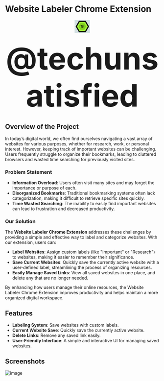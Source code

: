 # Website Labeler Chrome Extension

<div style="text-align: center;">
  <img src="logo.png" alt="Tech Unsatisfied Logo" id="logo" style="display: inline-block; margin: 0 auto 20px; width: 50px; height: auto;"> <!-- Make sure to replace this with the correct path to your logo -->
  <div style="font-size: 100px; font-weight: bold;">@techunsatisfied</div>
</div>


## Overview of the Project

In today’s digital world, we often find ourselves navigating a vast array of websites for various purposes, whether for research, work, or personal interest. However, keeping track of important websites can be challenging. Users frequently struggle to organize their bookmarks, leading to cluttered browsers and wasted time searching for previously visited sites.

### Problem Statement

- **Information Overload**: Users often visit many sites and may forget the importance or purpose of each.
- **Disorganized Bookmarks**: Traditional bookmarking systems often lack categorization, making it difficult to retrieve specific sites quickly.
- **Time Wasted Searching**: The inability to easily find important websites can lead to frustration and decreased productivity.

### Our Solution

The **Website Labeler Chrome Extension** addresses these challenges by providing a simple and effective way to label and categorize websites. With our extension, users can:

- **Label Websites**: Assign custom labels (like "Important" or "Research") to websites, making it easier to remember their significance.
- **Save Current Websites**: Quickly save the currently active website with a user-defined label, streamlining the process of organizing resources.
- **Easily Manage Saved Links**: View all saved websites in one place, and delete any that are no longer needed.

By enhancing how users manage their online resources, the Website Labeler Chrome Extension improves productivity and helps maintain a more organized digital workspace.

## Features

- **Labeling System**: Save websites with custom labels.
- **Current Website Save**: Quickly save the currently active website.
- **Delete Links**: Remove any saved link easily.
- **User-Friendly Interface**: A simple and interactive UI for managing saved websites.

## Screenshots



![image](https://github.com/user-attachments/assets/733ab431-2aff-47c0-8622-d33f785c005f)

